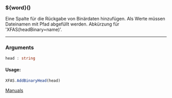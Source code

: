 ﻿### ${word}()
Eine Spalte für die Rückgabe von Binärdaten hinzufügen. Als Werte müssen Dateinamen mit Pfad abgefüllt werden. Abkürzung für 'XFAS(headBinary=name)'.

----

### Arguments
```ts
head : string
```
#### Usage:
```ts
XFAS.AddBinaryHead(head)
```

[Manuals](https://manuals.opacc.ch/docs/doku2401/F-Script/ScriptBlockFunc.XFAS.AddBinaryHead.html)
